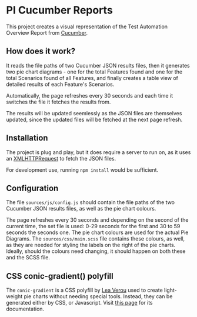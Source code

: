 # PI Cucumber Reports

This project creates a visual representation of the Test Automation Overview Report from [Cucumber](https://cucumber.io/).

## How does it work?

It reads the file paths of two Cucumber JSON results files, then it generates two pie chart diagrams - one for the total Features found and one for the total Scenarios found of all Features, and finally creates a table view of detailed results of each Feature's Scenarios.

Automatically, the page refreshes every 30 seconds and each time it switches the file it fetches the results from.

The results will be updated seemlessly as the JSON files are themselves updated, since the updated files will be fetched at the next page refresh.

## Installation

The project is plug and play, but it does require a server to run on, as it uses an [XMLHTTPRequest](https://api.jquery.com/jquery.getjson/) to fetch the JSON files.

For development use, running `npm install` would be sufficient.

## Configuration

The file `sources/js/config.js` should contain the file paths of the two Cucumber JSON results files, as well as the pie chart colours.

The page refreshes every 30 seconds and depending on the second of the current time, the set file is used: 0-29 seconds for the first and 30 to 59 seconds the seconds one. The pie chart colours are used for the actual Pie Diagrams. The `sources/css/main.scss` file contains these colours, as well, as they are needed for styling the labels on the right of the pie charts. Ideally, should the colours need changing, it should happen on both these and the SCSS file.

## CSS conic-gradient() polyfill

The `conic-gradient` is a CSS polyfill by [Lea Verou](http://lea.verou.me/) used to create light-weight pie charts without needing special tools. Instead, they can be generated either by CSS, or Javascript. Visit [this page](https://leaverou.github.io/conic-gradient) for its documentation.